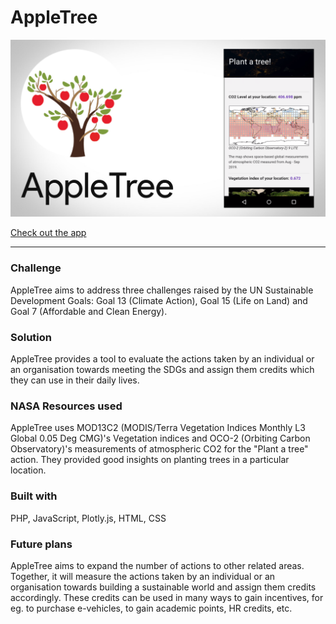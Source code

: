 AppleTree
=================

[![Watch the video](https://raw.githubusercontent.com/AnandBaburajan/AppleTree/master/images/thumb.png)](https://youtu.be/Oxj9s8KG_wA)

[Check out the app](https://smashsdgs.me/AppleTree.apk)

---

### Challenge

AppleTree aims to address three challenges raised by the UN Sustainable Development Goals: Goal 13 (Climate Action), Goal 15 (Life on Land) and Goal 7 (Affordable and Clean Energy).

### Solution

AppleTree provides a tool to evaluate the actions taken by an individual or an organisation towards meeting the SDGs and assign them credits which they can use in their daily lives.

### NASA Resources used

AppleTree uses MOD13C2 (MODIS/Terra Vegetation Indices Monthly L3 Global 0.05 Deg CMG)'s Vegetation indices and OCO-2 (Orbiting Carbon Observatory)'s measurements of atmospheric CO2 for the "Plant a tree" action. They provided good insights on planting trees in a particular location.

### Built with

PHP, JavaScript, Plotly.js, HTML, CSS

### Future plans

AppleTree aims to expand the number of actions to other related areas. Together, it will measure the actions taken by an individual or an organisation towards building a sustainable world and assign them credits accordingly. These credits can be used in many ways to gain incentives, for eg. to purchase e-vehicles, to gain academic points, HR credits, etc.
